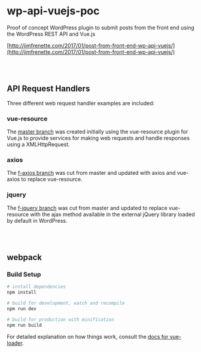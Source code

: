 # wp-api-vuejs-poc
Proof of concept WordPress plugin to submit posts from the front end using the WordPress REST API and Vue.js

[http://jimfrenette.com/2017/01/post-from-front-end-wp-api-vuejs/](http://jimfrenette.com/2017/01/post-from-front-end-wp-api-vuejs/)

<br />
<br />

## API Request Handlers

Three different web request handler examples are included:

### vue-resource

The [master branch](https://github.com/jimfrenette/wp-api-vuejs-poc) was created initially using the vue-resource plugin for Vue.js to provide services for making web requests and handle responses using a XMLHttpRequest.

### axios

The [f-axios branch](https://github.com/jimfrenette/wp-api-vuejs-poc/tree/f-axios) was cut from master and updated with axios and vue-axios to replace vue-resource.

### jquery

The [f-jquery branch](https://github.com/jimfrenette/wp-api-vuejs-poc/tree/f-jquery) was cut from master and updated to replace vue-resource with the ajax method available in the external jQuery library loaded by default in WordPress.

<br />
<br />

## webpack

### Build Setup

``` bash
# install dependencies
npm install

# build for development, watch and recompile
npm run dev

# build for production with minification
npm run build
```

For detailed explanation on how things work, consult the [docs for vue-loader](http://vuejs.github.io/vue-loader).
